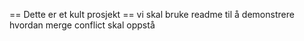== Dette er et kult prosjekt == 
vi skal bruke readme til å demonstrere hvordan merge conflict skal oppstå


